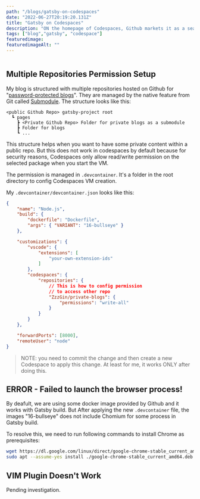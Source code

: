 ```yaml
---
path: "/blogs/gatsby-on-codespaces"
date: "2022-06-27T20:19:20.131Z"
title: "Gatsby on Codespaces"
description: "ON the homepage of Codespaces, Github markets it as a seamless switch of desktop VS Code. My blog is hosted on Github Pages with Gatsby as its framework. I use VS Code to write blogs locally. So naturally, after getting the preview opportunity to Codespaces, I try to migrate to it. Here is a note for how to set up the workspace."
tags: ["blog","gatsby", "codespace"]
featuredimage: 
featuredimageAlt: ""
---
```


```toc
```

## Multiple Repositories Permission Setup
My blog is structured with multiple repositories hosted on Github for "[password-protected blogs](https://www.zzzgin.com/private-blog/password-protected-blog-in-gatsby)". They are managed by the native feature from Git called [Submodule](https://git-scm.com/book/en/v2/Git-Tools-Submodules). The structure looks like this:

```
<public Github Repo> gatsby-project root
  ┗ pages
    ┣ <Private Github Repo> Folder for private blogs as a submodule
    ┣ Folder for blogs
    ┗ ...
```

This structure helps when you want to have some private content within a public repo. But this does not work in codespaces by default because for security reasons, Codespaces only allow read/write permission on the selected package when you start the VM.

The permission is managed in `.devcontainer`. It's a folder in the root directory to config Codespaces VM creation.

My `.devcontainer/devcontainer.json` looks like this: 
```json 
{
	"name": "Node.js",
	"build": {
		"dockerfile": "Dockerfile",
		"args": { "VARIANT": "16-bullseye" }
	},

	"customizations": {
		"vscode": {
			"extensions": [
				"your-own-extension-ids"
			]
		},
		"codespaces": {
			"repositories": {
				// This is how to config permission 
				// to access other repo
				"ZzzGin/private-blogs": { 
					"permissions": "write-all"
				}
			}
		}
	},

	"forwardPorts": [8000],
	"remoteUser": "node"
}
```

> NOTE: you need to commit the change and then create a new Codespace to apply this change. At least for me, it works ONLY after doing this.

## ERROR - Failed to launch the browser process!
By deafult, we are using some docker image provided by Github and it works with Gatsby build. But After applying the new `.devcontainer` file, the images "16-bullseye" does not include Chomium for some process in Gatsby build.

To resolve this, we need to run following commands to install Chrome as prerequisites:
```bash
wget https://dl.google.com/linux/direct/google-chrome-stable_current_amd64.deb &&
sudo apt --assume-yes install ./google-chrome-stable_current_amd64.deb
```

## VIM Plugin Doesn't Work
Pending investigation.